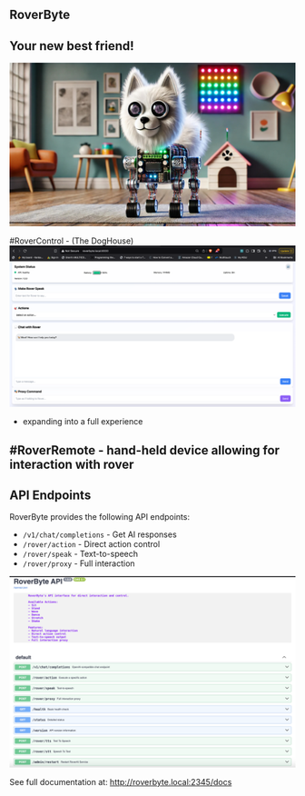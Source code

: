 RoverByte
---

## Your new best friend!

<img src="https://github.com/CodeMusic/RoverByte/blob/main/roverbanner.jpg?raw=true" alt="Rover">

#RoverControl - (The DogHouse)
<img src="https://github.com/CodeMusic/RoverByte/blob/main/_main.png?raw=true" alt="Rover">
- expanding into a full experience

#RoverRemote - hand-held device allowing for interaction with rover
- 

## API Endpoints

RoverByte provides the following API endpoints:

- `/v1/chat/completions` - Get AI responses
- `/rover/action` - Direct action control
- `/rover/speak` - Text-to-speech
- `/rover/proxy` - Full interaction

<img src="https://github.com/CodeMusic/RoverByte/blob/main/_api.png?raw=true" alt="Rover">


See full documentation at: http://roverbyte.local:2345/docs
